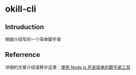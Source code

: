 # okill-cli

## Intruduction

根据介绍写的一个简单脚手架

## Referrence

详细的文章介绍请移步这里：[使用 Node.js 开发简单的脚手架工具][1]

[1]:https://mp.weixin.qq.com/s/6J7eehmEmoXIH3_xaVauag
